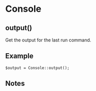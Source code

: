 # Console

## output()

Get the output for the last run command.

## Example

```
$output = Console::output();
```

## Notes
